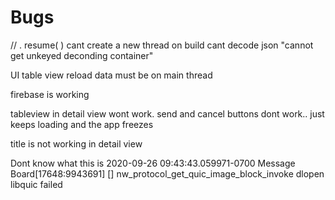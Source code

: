 # Bugs
// . resume( )
cant create a new thread on build 
cant decode json "cannot get unkeyed deconding container"

UI table view reload data must be on main thread

firebase is working

tableview in detail view wont work. send and cancel buttons dont work.. just keeps loading and the app freezes

title is not working in detail view

Dont know what this is 2020-09-26 09:43:43.059971-0700 Message Board[17648:9943691] [] nw_protocol_get_quic_image_block_invoke dlopen libquic failed
